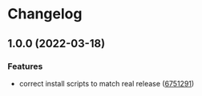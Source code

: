 # Changelog

## 1.0.0 (2022-03-18)


### Features

* correct install scripts to match real release ([6751291](https://www.github.com/tblaisot/asdf-argocd/commit/6751291411fcbe2d5c0cc784abea4618d3d1407a))
